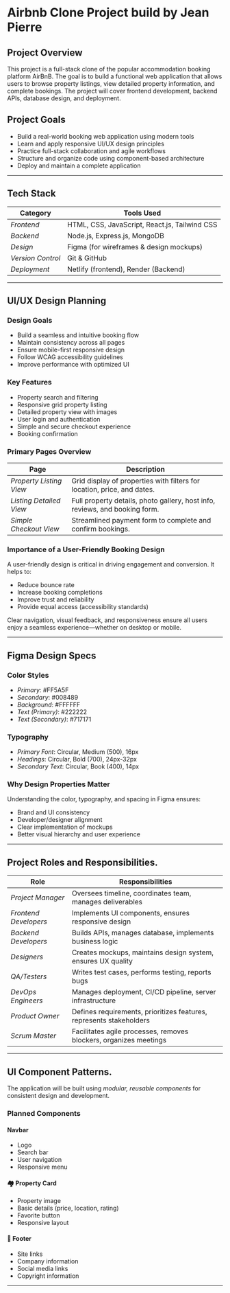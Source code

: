 
#  Airbnb Clone Project build by Jean Pierre

##  Project Overview

This project is a full-stack clone of the popular accommodation booking platform AirBnB. The goal is to build a functional web application that allows users to browse property listings, view detailed property information, and complete bookings. The project will cover frontend development, backend APIs, database design, and deployment.

##  Project Goals

- Build a real-world booking web application using modern tools
- Learn and apply responsive UI/UX design principles
- Practice full-stack collaboration and agile workflows
- Structure and organize code using component-based architecture
- Deploy and maintain a complete application

---

##  Tech Stack

| Category        | Tools Used                                |
|----------------|--------------------------------------------|
| *Frontend*      | HTML, CSS, JavaScript, React.js, Tailwind CSS |
| *Backend*       | Node.js, Express.js, MongoDB               |
| *Design*        | Figma (for wireframes & design mockups)    |
| *Version Control* | Git & GitHub                            |
| *Deployment*    | Netlify (frontend), Render (Backend) |

---
##  UI/UX Design Planning

###  Design Goals

- Build a seamless and intuitive booking flow
- Maintain consistency across all pages
- Ensure mobile-first responsive design
- Follow WCAG accessibility guidelines
- Improve performance with optimized UI

###  Key Features

- Property search and filtering
- Responsive grid property listing
- Detailed property view with images
- User login and authentication
- Simple and secure checkout experience
- Booking confirmation

###  Primary Pages Overview

| Page                  | Description                                                                 |
|-----------------------|-----------------------------------------------------------------------------|
| *Property Listing View* | Grid display of properties with filters for location, price, and dates.     |
| *Listing Detailed View* | Full property details, photo gallery, host info, reviews, and booking form. |
| *Simple Checkout View*  | Streamlined payment form to complete and confirm bookings.                 |

###  Importance of a User-Friendly Booking Design

A user-friendly design is critical in driving engagement and conversion. It helps to:

- Reduce bounce rate
- Increase booking completions
- Improve trust and reliability
- Provide equal access (accessibility standards)

Clear navigation, visual feedback, and responsiveness ensure all users enjoy a seamless experience—whether on desktop or mobile.

---

##  Figma Design Specs

###  Color Styles

- *Primary*: #FF5A5F
- *Secondary*: #008489
- *Background*: #FFFFFF
- *Text (Primary)*: #222222
- *Text (Secondary)*: #717171

###  Typography

- *Primary Font*: Circular, Medium (500), 16px
- *Headings*: Circular, Bold (700), 24px-32px
- *Secondary Text*: Circular, Book (400), 14px

###  Why Design Properties Matter

Understanding the color, typography, and spacing in Figma ensures:

- Brand and UI consistency
- Developer/designer alignment
- Clear implementation of mockups
- Better visual hierarchy and user experience

---
## Project Roles and Responsibilities.

| Role               | Responsibilities                                                                 |
|--------------------|----------------------------------------------------------------------------------|
| *Project Manager*  | Oversees timeline, coordinates team, manages deliverables                |
| *Frontend Developers* |Implements UI components, ensures responsive design          |
| *Backend Developers*  |Builds APIs, manages database, implements business logic                              |
| *Designers*         | Creates mockups, maintains design system, ensures UX quality                 |
| *QA/Testers*        | Writes test cases, performs testing, reports bugs          |
| *DevOps Engineers*  |Manages deployment, CI/CD pipeline, server infrastructure                          |
| *Product Owner*     | Defines requirements, prioritizes features, represents stakeholders       |
| *Scrum Master*      | Facilitates agile processes, removes blockers, organizes meetings           |

---

## UI Component Patterns.

The application will be built using *modular, reusable components* for consistent design and development.

### Planned Components

#### Navbar

- Logo
- Search bar
- User navigation 
- Responsive menu

#### 🏘 Property Card

- Property image
- Basic details (price, location, rating)
- Favorite button
- Responsive layout

#### 📜 Footer

- Site links
- Company information
- Social media links
- Copyright information
---






